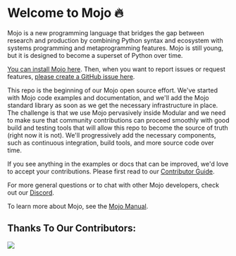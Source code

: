 # Welcome to Mojo 🔥

Mojo is a new programming language that bridges the gap between research 
and production by combining Python syntax and ecosystem with systems 
programming and metaprogramming features. Mojo is still young, but it is designed
to become a superset of Python over time.  

[You can install Mojo here](https://developer.modular.com).
Then, when you want to report issues or request features,
[please create a GitHub issue here](https://github.com/modularml/mojo/issues).

This repo is the beginning of our Mojo open source effort. We've started
with Mojo code examples and documentation, and we'll add the Mojo standard
library as soon as we get the necessary infrastructure in place. The challenge
is that we use Mojo pervasively inside Modular and we need to make sure that
community contributions can proceed smoothly with good build and testing tools
that will allow this repo to become the source of truth (right now it is not).
We'll progressively add the necessary components, such as continuous
integration, build tools, and more source code over time.

If you see anything in the examples or docs that can be improved, we'd
love to accept your contributions. Please first read to our
[Contributor Guide](CONTRIBUTING.md).

For more general questions or to chat with other Mojo developers,
check out our [Discord](https://discord.gg/modular). 

To learn more about Mojo, see the
[Mojo Manual](https://docs.modular.com/mojo/manual/).

## Thanks To Our Contributors:
<a href="https://github.com/modularml/mojo/graphs/contributors">
  <img src="https://contrib.rocks/image?repo=modularml/mojo" />
</a>
